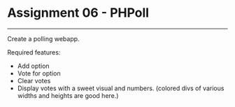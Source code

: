 # Assignment 06 - PHPoll

---

Create a polling webapp.

Required features:

- Add option
- Vote for option
- Clear votes
- Display votes with a sweet visual and numbers. (colored divs of various widths and heights are good here.)
